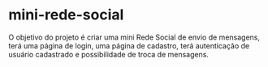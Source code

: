 # mini-rede-social
O objetivo do projeto é criar uma mini Rede Social de envio de mensagens, terá uma página de login, uma página de cadastro, terá autenticação de usuário cadastrado e possibilidade de troca de mensagens.
